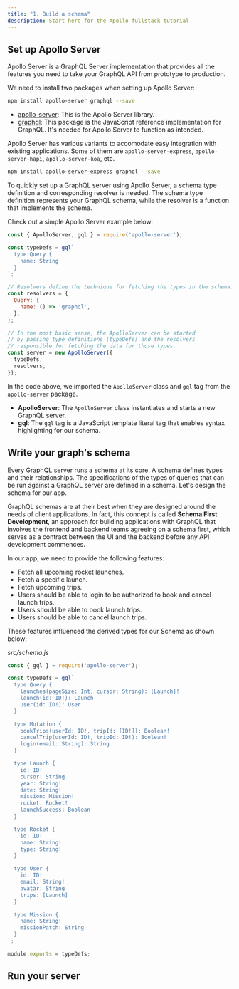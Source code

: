 ```yaml
---
title: "1. Build a schema"
description: Start here for the Apollo fullstack tutorial
---
```


<h2 id="apollo-server-setup">Set up Apollo Server</h2>

Apollo Server is a GraphQL Server implementation that provides all the features you need to take your GraphQL API from prototype to production.

We need to install two packages when setting up Apollo Server:

```bash
npm install apollo-server graphql --save
```

* [apollo-server](https://npm.im/apollo-server): This is the Apollo Server library.
* [graphql](https://npm.im/graphql): This package is the JavaScript reference implementation for GraphQL. It's needed for Apollo Server to function as intended.

Apollo Server has various variants to accomodate easy integration with existing applications. Some of them are `apollo-server-express`, `apollo-server-hapi`, `apollo-server-koa`, etc.

```bash
npm install apollo-server-express graphql --save
```

To quickly set up a GraphQL server using Apollo Server, a schema type definition and corresponding resolver is needed. The schema type definition represents your GraphQL schema, while the resolver is a function that implements the schema.

Check out a simple Apollo Server example below:

```js
const { ApolloServer, gql } = require('apollo-server');

const typeDefs = gql`
  type Query {
    name: String
  }
`;

// Resolvers define the technique for fetching the types in the schema.
const resolvers = {
  Query: {
    name: () => 'graphql',
  },
};

// In the most basic sense, the ApolloServer can be started
// by passing type definitions (typeDefs) and the resolvers
// responsible for fetching the data for those types.
const server = new ApolloServer({
  typeDefs,
  resolvers,
});
```

In the code above, we imported the `ApolloServer` class and `gql` tag from the `apollo-server` package.

* **ApolloServer**: The `ApolloServer` class instantiates and starts a new GraphQL server.
* **gql**: The `gql` tag is a JavaScript template literal tag that enables syntax highlighting for our schema.

<h2 id="write-schema">Write your graph's schema</h2>

Every GraphQL server runs a schema at its core. A schema defines types and their relationships. The specifications of the types of queries that can be run against a GraphQL server are defined in a schema. Let's design the schema for our app.

GraphQL schemas are at their best when they are designed around the needs of client applications. In fact, this concept is called **Schema First Development**, an approach for building applications with GraphQL that involves the frontend and backend teams agreeing on a schema first, which serves as a contract between the UI and the backend before any API development commences.

In our app, we need to provide the following features:

* Fetch all upcoming rocket launches.
* Fetch a specific launch.
* Fetch upcoming trips.
* Users should be able to login to be authorized to book and cancel launch trips.
* Users should be able to book launch trips.
* Users should be able to cancel launch trips.

These features influenced the derived types for our Schema as shown below:

_src/schema.js_

```js
const { gql } = require('apollo-server');

const typeDefs = gql`
  type Query {
    launches(pageSize: Int, cursor: String): [Launch]!
    launch(id: ID!): Launch
    user(id: ID!): User
  }

  type Mutation {
    bookTrips(userId: ID!, tripId: [ID!]): Boolean!
    cancelTrip(userId: ID!, tripId: ID!): Boolean!
    login(email: String): String
  }

  type Launch {
    id: ID!
    cursor: String
    year: String!
    date: String!
    mission: Mission!
    rocket: Rocket!
    launchSuccess: Boolean
  }

  type Rocket {
    id: ID!
    name: String!
    type: String!
  }

  type User {
    id: ID!
    email: String!
    avatar: String
    trips: [Launch]
  }

  type Mission {
    name: String!
    missionPatch: String
  }
`;

module.exports = typeDefs;
```

<h2 id="apollo-server-run">Run your server</h2>